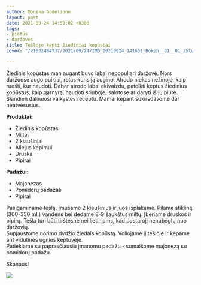 ```yaml
---
author: Monika Godelienė
layout: post
date: 2021-09-24 14:59:02 +0300
tags:
- pietūs
- daržovės
title: Tešloje kepti žiediniai kopūstai
cover: "/v1632484737/2021/09/24/IMG_20210924_141651_Bokeh__01__01_z5tufz.jpg"

---
```

Žiedinis kopūstas man augant buvo labai nepopuliari daržovė. Nors daržuose augo puikiai, retas kuris ją augino. Atrodo niekas nežinojo, kaip ruošti, kur naudoti. Dabar atrodo labai akivaizdu, pateikti keptus žiedinius kopūstus, kaip garnyrą, naudoti sriuboje, salotose ar daryti iš jų piurė. Šiandien dalinuosi vaikystės receptu. Mamai kepant sukirsdavome dar neatvėsusius.

**Produktai:**

* Žiedinis kopūstas
* Miltai
* 2 kiaušiniai
* Aliejus kepimui
* Druska
* Pipirai

**Padažui:**

* Majonezas
* Pomidorų padažas
* Pipirai

Pasigaminame tešlą. Įmušame 2 kiaušinius ir juos išplakame. Pilame stiklinę (300-350 ml.) vandens bei dedame 8-9 šaukštus miltų. Įberiame druskos ir pipirų. Tešla turi būti tirštesnė nei lietiniams, kad pastaroji nenubėgtų nuo daržovių.  
Supjaustome norimo dydžio žiedais kopūstą. Voliojame jį tešloje ir kepame ant vidutinės ugnies keptuvėje.  
Patiekiame su paprasčiausiu įmanomu padažu - sumaišome majonezą su pomidorų padažu.

Skanaus!

![](https://res.cloudinary.com/monikagod/image/upload/v1632484737/2021/09/24/IMG_20210924_141651_Bokeh__01__01_z5tufz.jpg)